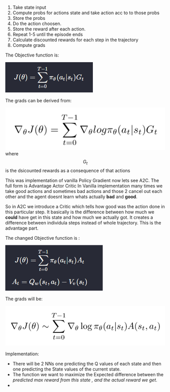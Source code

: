 1) Take state input
2) Compute probs for actions state and take action acc to to those probs
3) Store the probs
4) Do the action choosen.
5) Store the reward after each action.
6) Repeat 1-5 until the episode ends
7) Calculate discounted rewards for each step in the trajectory
8) Compute grads

The Objective function is:

 ![img_3.png](img_3.png)

The grads can be derived from:

![img.png](img.png)
   where $$G_t$$ is the dsicounted rewards as a consequence of that actions
   
This was implementation of vanilla Policy Gradient now lets see A2C.
The full form is Advantage Actor Critic
In Vanilla implementation many times we take good actions and sometimes bad actions and those 2 cancel out each other and the agent doesnt learn whats actually **bad** and **good**.

So in A2C we introduce a Critic which tells how good was the action done in this particular step.
It basically is the difference between how much we **could** have get in this state and how much we actually got. It creates a difference between individula steps instead of whole trajectory.
This is the advantage part.

The changed Objective function is :

![img_2.png](img_2.png)

The grads will be:

![img_4.png](img_4.png)

Implementation:
- There will be 2 NNs one predicting the Q values of each state and then one predicting the State values of the current state.
- The function we want to maximize the Expected difference between the _predicted max reward from this state_ _, and the actual reward we get_.
-